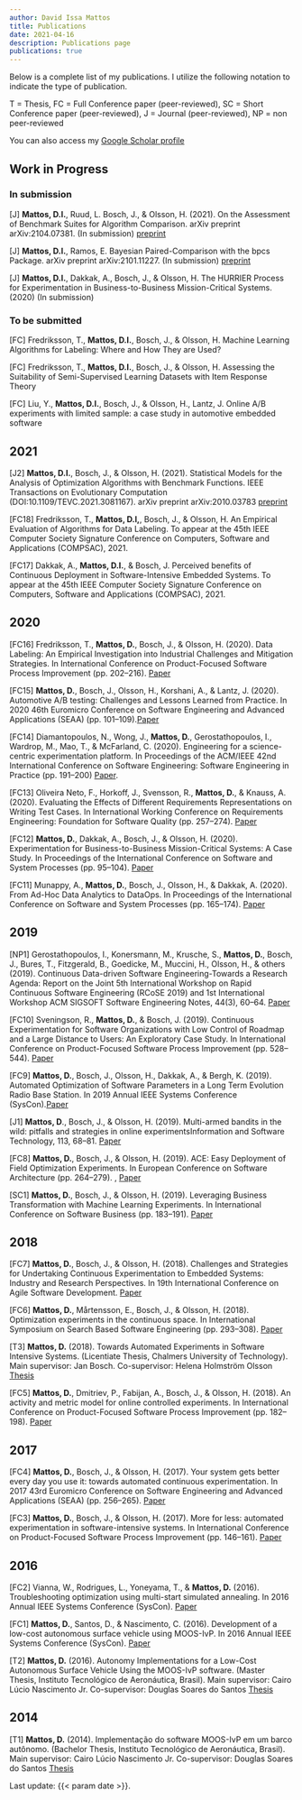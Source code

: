 ```yaml
---
author: David Issa Mattos
title: Publications
date: 2021-04-16
description: Publications page
publications: true
---
```


Below is a complete list of my publications. I utilize the following notation to indicate the type of publication.

T = Thesis, FC = Full Conference paper (peer-reviewed), SC = Short Conference paper (peer-reviewed), J = Journal (peer-reviewed), NP = non peer-reviewed

You can also access my [Google Scholar profile](https://scholar.google.com/citations?user=h-PQYk4AAAAJ&hl=en)

## Work in Progress 

### In submission

[J] **Mattos, D.I.**, Ruud, L. Bosch, J., & Olsson, H. (2021). On the Assessment of Benchmark Suites for Algorithm Comparison. arXiv preprint arXiv:2104.07381. (In submission) [preprint](https://arxiv.org/abs/2104.07381)

[J] **Mattos, D.I.**, Ramos, E. Bayesian Paired-Comparison with the bpcs Package. arXiv preprint arXiv:2101.11227. (In submission) [preprint](https://arxiv.org/pdf/2101.11227.pdf)

[J] **Mattos, D.I.**, Dakkak, A., Bosch, J., & Olsson, H. The HURRIER Process for Experimentation in Business-to-Business Mission-Critical Systems. (2020) (In submission)

### To be submitted

[FC] Fredriksson, T., **Mattos, D.I.**, Bosch, J., & Olsson, H.  Machine Learning Algorithms for Labeling: Where and How They are Used?

[FC] Fredriksson, T., **Mattos, D.I.**, Bosch, J., & Olsson, H.  Assessing the Suitability of Semi-Supervised Learning Datasets with Item Response Theory

[FC] Liu, Y., **Mattos, D.I.**, Bosch, J., & Olsson, H., Lantz, J.  Online A/B experiments with limited sample: a case study in automotive embedded software 

## 2021

[J2] **Mattos, D.I.**, Bosch, J., & Olsson, H. (2021). Statistical Models for the Analysis of Optimization Algorithms with Benchmark Functions. IEEE Transactions on Evolutionary Computation (DOI:10.1109/TEVC.2021.3081167). arXiv preprint arXiv:2010.03783 [preprint](https://arxiv.org/pdf/2010.03783.pdf)

[FC18] Fredriksson, T., **Mattos, D.I,**, Bosch, J., & Olsson, H. An Empirical Evaluation of Algorithms for Data Labeling. To appear at the 45th IEEE Computer Society Signature Conference on Computers, Software and Applications (COMPSAC), 2021.

[FC17] Dakkak, A., **Mattos, D.I.**, & Bosch, J. Perceived benefits of Continuous Deployment in Software-Intensive Embedded Systems. To appear at the 45th IEEE Computer Society Signature Conference on Computers, Software and Applications (COMPSAC), 2021.

## 2020 

[FC16] Fredriksson, T., **Mattos, D.**, Bosch, J., & Olsson, H. (2020). Data Labeling: An Empirical Investigation into Industrial Challenges and Mitigation Strategies. In International Conference on Product-Focused Software Process Improvement (pp. 202–216). [Paper](https://link.springer.com/chapter/10.1007/978-3-030-64148-1_13)

[FC15] **Mattos, D.**, Bosch, J., Olsson, H., Korshani, A., & Lantz, J. (2020). Automotive A/B testing: Challenges and Lessons Learned from Practice. In 2020 46th Euromicro Conference on Software Engineering and Advanced Applications (SEAA) (pp. 101–109).[Paper](https://ieeexplore.ieee.org/abstract/document/9226309)

[FC14] Diamantopoulos, N., Wong, J., **Mattos, D.**, Gerostathopoulos, I., Wardrop, M., Mao, T., & McFarland, C. (2020). Engineering for a science-centric experimentation platform. In Proceedings of the ACM/IEEE 42nd International Conference on Software Engineering: Software Engineering in Practice (pp. 191–200) [Paper](https://dl.acm.org/doi/pdf/10.1145/3377813.3381349).

[FC13] Oliveira Neto, F., Horkoff, J., Svensson, R., **Mattos, D.**, & Knauss, A. (2020). Evaluating the Effects of Different Requirements Representations on Writing Test Cases. In International Working Conference on Requirements Engineering: Foundation for Software Quality (pp. 257–274). [Paper](https://link.springer.com/chapter/10.1007/978-3-030-44429-7_18)

[FC12] **Mattos, D.**, Dakkak, A., Bosch, J., & Olsson, H. (2020). Experimentation for Business-to-Business Mission-Critical Systems: A Case Study. In Proceedings of the International Conference on Software and System Processes (pp. 95–104). [Paper](https://dl.acm.org/doi/10.1145/3379177.3388902)

[FC11] Munappy, A., **Mattos, D.**, Bosch, J., Olsson, H., & Dakkak, A. (2020). From Ad-Hoc Data Analytics to DataOps. In Proceedings of the International Conference on Software and System Processes (pp. 165–174). [Paper](https://dl.acm.org/doi/pdf/10.1145/3379177.3388909)

## 2019
[NP1] Gerostathopoulos, I., Konersmann, M., Krusche, S., **Mattos, D.**, Bosch, J., Bures, T., Fitzgerald, B., Goedicke, M., Muccini, H., Olsson, H., & others (2019). Continuous Data-driven Software Engineering-Towards a Research Agenda: Report on the Joint 5th International Workshop on Rapid Continuous Software Engineering (RCoSE 2019) and 1st International Workshop ACM SIGSOFT Software Engineering Notes, 44(3), 60–64. [Paper](https://dl.acm.org/doi/pdf/10.1145/3356773.3356811)

[FC10] Sveningson, R., **Mattos, D.**, & Bosch, J. (2019). Continuous Experimentation for Software Organizations with Low Control of Roadmap and a Large Distance to Users: An Exploratory Case Study. In International Conference on Product-Focused Software Process Improvement (pp. 528–544). [Paper](https://link.springer.com/chapter/10.1007/978-3-030-35333-9_37)

[FC9] **Mattos, D.**, Bosch, J., Olsson, H., Dakkak, A., & Bergh, K. (2019). Automated Optimization of Software Parameters in a Long Term Evolution Radio Base Station. In 2019 Annual IEEE Systems Conference (SysCon).[Paper](https://ieeexplore.ieee.org/abstract/document/8836830)

[J1] **Mattos, D**., Bosch, J., & Olsson, H. (2019). Multi-armed bandits in the wild: pitfalls and strategies in online experimentsInformation and Software Technology, 113, 68–81. [Paper](https://www.sciencedirect.com/science/article/abs/pii/S0950584919301053)

[FC8] **Mattos, D.**, Bosch, J., & Olsson, H. (2019). ACE: Easy Deployment of Field Optimization Experiments. In European Conference on Software Architecture (pp. 264–279). , [Paper](https://link.springer.com/chapter/10.1007/978-3-030-29983-5_18)

[SC1] **Mattos, D.**, Bosch, J., & Olsson, H. (2019). Leveraging Business Transformation with Machine Learning Experiments. In International Conference on Software Business (pp. 183–191). [Paper](https://link.springer.com/chapter/10.1007/978-3-030-33742-1_15)

## 2018

[FC7] **Mattos, D.**, Bosch, J., & Olsson, H. (2018). Challenges and Strategies for Undertaking Continuous Experimentation to Embedded Systems: Industry and Research Perspectives. In 19th International Conference on Agile Software Development. [Paper](https://link.springer.com/chapter/10.1007/978-3-319-91602-6_20)

[FC6] **Mattos, D.**, Mårtensson, E., Bosch, J., & Olsson, H. (2018). Optimization experiments in the continuous space. In International Symposium on Search Based Software Engineering (pp. 293–308). [Paper](https://link.springer.com/chapter/10.1007%2F978-3-319-99241-9_16)

[T3] **Mattos, D.** (2018). Towards Automated Experiments in Software Intensive Systems. (Licentiate Thesis, Chalmers University of Technology). Main supervisor: Jan Bosch. Co-supervisor: Helena Holmström Olsson [Thesis](https://research.chalmers.se/publication/504558/file/504558_Fulltext.pdf)

[FC5] **Mattos, D.**, Dmitriev, P., Fabijan, A., Bosch, J., & Olsson, H. (2018). An activity and metric model for online controlled experiments. In International Conference on Product-Focused Software Process Improvement (pp. 182–198). [Paper](https://link.springer.com/chapter/10.1007/978-3-030-03673-7_14)

## 2017

[FC4] **Mattos, D.**, Bosch, J., & Olsson, H. (2017). Your system gets better every day you use it: towards automated continuous experimentation. In 2017 43rd Euromicro Conference on Software Engineering and Advanced Applications (SEAA) (pp. 256–265). [Paper](https://ieeexplore.ieee.org/abstract/document/8051357)

[FC3] **Mattos, D.**, Bosch, J., & Olsson, H. (2017). More for less: automated experimentation in software-intensive systems. In International Conference on Product-Focused Software Process Improvement (pp. 146–161). [Paper](https://link.springer.com/chapter/10.1007%2F978-3-319-69926-4_12)


## 2016

[FC2] Vianna, W., Rodrigues, L., Yoneyama, T., & **Mattos, D.** (2016). Troubleshooting optimization using multi-start simulated annealing. In 2016 Annual IEEE Systems Conference (SysCon). [Paper](https://ieeexplore.ieee.org/document/7490522)

[FC1] **Mattos, D.**, Santos, D., & Nascimento, C. (2016). Development of a low-cost autonomous surface vehicle using MOOS-IvP. In 2016 Annual IEEE Systems Conference (SysCon). [Paper](https://ieeexplore.ieee.org/abstract/document/7490541)

[T2] **Mattos, D.** (2016). Autonomy Implementations for a Low-Cost Autonomous Surface Vehicle Using the MOOS-IvP software. (Master Thesis, Instituto Tecnológico de Aeronáutica, Brasil). Main supervisor: Cairo Lúcio Nascimento Jr. Co-supervisor: Douglas Soares do Santos  [Thesis](/pdf/msc_thesis.pdf)

## 2014

[T1] **Mattos, D.** (2014). Implementação do software MOOS-IvP em um barco autônomo. (Bachelor Thesis, Instituto Tecnológico de Aeronáutica, Brasil). Main supervisor: Cairo Lúcio Nascimento Jr. Co-supervisor: Douglas Soares do Santos [Thesis](/pdf/bsc_thesis.pdf)



Last update: {{< param date >}}.
